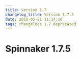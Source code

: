 ```yaml
---
title: Version 1.7
changelog_title: Version 1.7.5
date: 2018-05-21 11:14:10 
tags: changelogs 1.7 deprecated
---
```

# Spinnaker 1.7.5
<script src="https://gist.github.com/spinnaker-release/7e79eac4a20de7a9eaf9c620e07a9e61.js"/>
